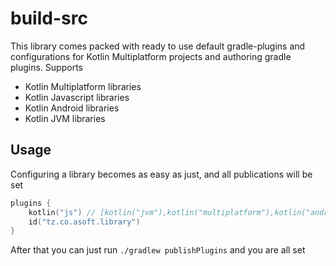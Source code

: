# build-src

This library comes packed with ready to use default gradle-plugins and configurations for Kotlin Multiplatform projects
and authoring gradle plugins. Supports
- Kotlin Multiplatform libraries
- Kotlin Javascript libraries
- Kotlin Android libraries
- Kotlin JVM libraries

## Usage
Configuring a library becomes as easy as just, and all publications will be set
```kotlin
plugins {                                    
    kotlin("js") // [kotlin("jvm"),kotlin("multiplatform"),kotlin("android")]
    id("tz.co.asoft.library")
}
```
After that you can just run `./gradlew publishPlugins` and you are all set
